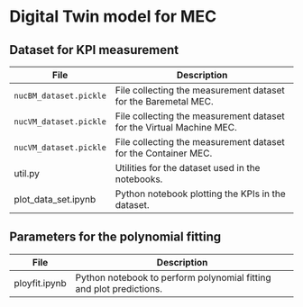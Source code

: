 # Digital Twin model for MEC

## Dataset for KPI measurement

| File        | Description   |
| ------------- | ------------- |
| `nucBM_dataset.pickle`  | File collecting the measurement dataset for the Baremetal MEC.  |
| `nucVM_dataset.pickle`  | File collecting the measurement dataset for the Virtual Machine MEC.  |
| `nucVM_dataset.pickle`  | File collecting the measurement dataset for the Container MEC.  |
| util.py | Utilities for the dataset used in the notebooks. |
| plot_data_set.ipynb | Python notebook plotting the KPIs in the dataset. |


## Parameters for the polynomial fitting 

| File        | Description   |
| ------------- | ------------- |
| ployfit.ipynb | Python notebook to perform polynomial fitting and plot predictions. |

